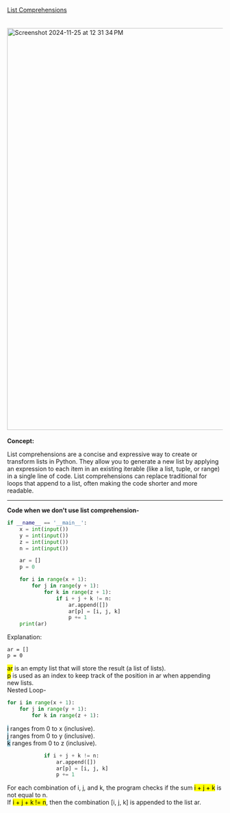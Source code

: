 [List Comprehensions](https://www.hackerrank.com/challenges/list-comprehensions/problem?isFullScreen=false)<br>
<br>
<br>
<img width="939" alt="Screenshot 2024-11-25 at 12 31 34 PM" src="https://github.com/user-attachments/assets/0b3af68d-fe9b-4b89-b43f-9028fd71b751">
<br>
<br>
**Concept:** <br>

List comprehensions are a concise and expressive way to create or transform lists in Python. They allow you to generate a new list by applying an expression to each item in an existing iterable (like a list, tuple, or range) in a single line of code. List comprehensions can replace traditional for loops that append to a list, often making the code shorter and more readable.

-------------------------------------------------
**Code when we don't use list comprehension-**
```python
if __name__ == '__main__':
    x = int(input())
    y = int(input())
    z = int(input())
    n = int(input())

    ar = []
    p = 0

    for i in range(x + 1):
        for j in range(y + 1):
            for k in range(z + 1):
                if i + j + k != n:
                    ar.append([])
                    ar[p] = [i, j, k]
                    p += 1
    print(ar)
```
Explanation:<br>
```
ar = []
p = 0
```
<mark>ar</mark> is an empty list that will store the result (a list of lists).<br>
<mark>p</mark> is used as an index to keep track of the position in ar when appending new lists.<br>
Nested Loop-<br>
```python
for i in range(x + 1):
    for j in range(y + 1):
        for k in range(z + 1):
```
<mark style="background-color: lightblue">i</mark> ranges from 0 to x (inclusive).<br>
<mark style="background-color: lightblue">j</mark> ranges from 0 to y (inclusive).<br>
<mark style="background-color: lightblue">k</mark> ranges from 0 to z (inclusive).<br>
```python
            if i + j + k != n:
                ar.append([])
                ar[p] = [i, j, k]
                p += 1
```
For each combination of i, j, and k, the program checks if the sum <mark>i + j + k</mark> is not equal to n.<br>
If <mark>i + j + k != n</mark>, then the combination [i, j, k] is appended to the list ar.

